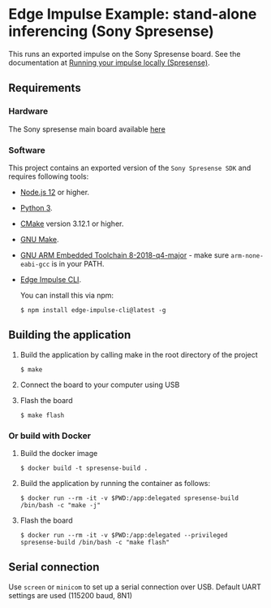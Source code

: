 # Edge Impulse Example: stand-alone inferencing (Sony Spresense)

This runs an exported impulse on the Sony Spresense board. See the documentation at [Running your impulse locally (Spresense)](https://docs.edgeimpulse.com/docs/running-your-impulse-spresense).


## Requirements

### Hardware

The Sony spresense main board available [here](https://developer.sony.com/develop/spresense/buy-now)

### Software

This project contains an exported version of the `Sony Spresense SDK` and requires following tools:

* [Node.js 12](https://nodejs.org/en/download/) or higher.
* [Python 3](https://www.python.org/download/releases/3.0/).
* [CMake](https://cmake.org) version 3.12.1 or higher.
* [GNU Make](https://www.gnu.org/software/make/).
* [GNU ARM Embedded Toolchain 8-2018-q4-major](https://developer.arm.com/tools-and-software/open-source-software/developer-tools/gnu-toolchain/gnu-rm/downloads) - make sure `arm-none-eabi-gcc` is in your PATH.
* [Edge Impulse CLI](https://docs.edgeimpulse.com/docs/cli-installation).

    You can install this via npm:

    ```
    $ npm install edge-impulse-cli@latest -g
    ```

## Building the application

1. Build the application by calling make in the root directory of the project

    ```
    $ make
    ```

1. Connect the board to your computer using USB

1. Flash the board

    ```
    $ make flash
    ```

### Or build with Docker

1. Build the docker image

    ```
    $ docker build -t spresense-build .
    ```

1. Build the application by running the container as follows:

    ```
    $ docker run --rm -it -v $PWD:/app:delegated spresense-build /bin/bash -c "make -j"
    ```

1. Flash the board

    ```
    $ docker run --rm -it -v $PWD:/app:delegated --privileged spresense-build /bin/bash -c "make flash"
    ```

## Serial connection

Use `screen` or `minicom` to set up a serial connection over USB. Default UART settings are used (115200 baud, 8N1)
